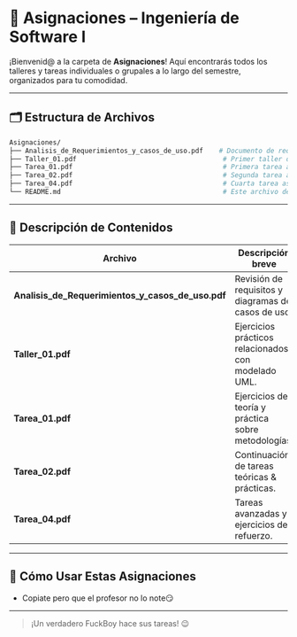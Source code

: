 # 📂 Asignaciones – Ingeniería de Software I

¡Bienvenid@ a la carpeta de **Asignaciones**! Aquí encontrarás todos los talleres y tareas individuales o grupales a lo largo del semestre, organizados para tu comodidad.

---

## 🗂 Estructura de Archivos

```bash
Asignaciones/
├── Analisis_de_Requerimientos_y_casos_de_uso.pdf    # Documento de requisitos y casos de uso
├── Taller_01.pdf                                     # Primer taller de clase
├── Tarea_01.pdf                                      # Primera tarea asignada
├── Tarea_02.pdf                                      # Segunda tarea asignada
├── Tarea_04.pdf                                      # Cuarta tarea asignada
└── README.md                                         # Este archivo de guía
```

---

## 📝 Descripción de Contenidos

| Archivo                                                 | Descripción breve                                   | 
| ------------------------------------------------------- | --------------------------------------------------- | 
| **Analisis\_de\_Requerimientos\_y\_casos\_de\_uso.pdf** | Revisión de requisitos y diagramas de casos de uso. |  
| **Taller\_01.pdf**                                      | Ejercicios prácticos relacionados con modelado UML. | 
| **Tarea\_01.pdf**                                       | Ejercicios de teoría y práctica sobre metodologías. | 
| **Tarea\_02.pdf**                                       | Continuación de tareas teóricas & prácticas.        | 
| **Tarea\_04.pdf**                                       | Tareas avanzadas y ejercicios de refuerzo.          |

---

## 🚀 Cómo Usar Estas Asignaciones
* Copiate pero que el profesor no lo note😏

---

> ¡Un verdadero FuckBoy hace sus tareas! 😉

